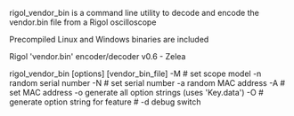 rigol_vendor_bin is a command line utility to
decode and encode the vendor.bin file from a Rigol oscilloscope

Precompiled Linux and Windows binaries are included 

Rigol 'vendor.bin' encoder/decoder v0.6 - Zelea

rigol_vendor_bin [options] [vendor_bin_file]
        -M #    set scope model
        -n      random serial number
        -N #    set serial number
        -a      random MAC address
        -A #    set MAC address
        -o      generate all option strings (uses 'Key.data')
        -O #    generate option string for feature #
        -d      debug switch
